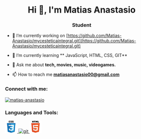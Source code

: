 <h1 align="center">Hi 👋, I'm Matias Anastasio</h1>
<h3 align="center">Student</h3>

- 🔭 I’m currently working on [https://github.com/Matias-Anastasio/mycesteticaintegral.git](https://github.com/Matias-Anastasio/mycesteticaintegral.git)

- 🌱 I’m currently learning ** JavaScript, HTML, CSS, GIT**

- 💬 Ask me about **tech, movies, music, videogames.**

- 📫 How to reach me **matiasanastasio00@gmail.com**

<h3 align="left">Connect with me:</h3>
<p align="left">
<a href="https://linkedin.com/in/matias-anastasio" target="blank"><img align="center" src="https://raw.githubusercontent.com/rahuldkjain/github-profile-readme-generator/master/src/images/icons/Social/linked-in-alt.svg" alt="matias-anastasio" height="30" width="40" /></a>
</p>

<h3 align="left">Languages and Tools:</h3>
<p align="left"> <a href="https://www.w3schools.com/css/" target="_blank" rel="noreferrer"> <img src="https://raw.githubusercontent.com/devicons/devicon/master/icons/css3/css3-original-wordmark.svg" alt="css3" width="40" height="40"/> </a> <a href="https://git-scm.com/" target="_blank" rel="noreferrer"> <img src="https://www.vectorlogo.zone/logos/git-scm/git-scm-icon.svg" alt="git" width="40" height="40"/> </a> <a href="https://www.w3.org/html/" target="_blank" rel="noreferrer"> <img src="https://raw.githubusercontent.com/devicons/devicon/master/icons/html5/html5-original-wordmark.svg" alt="html5" width="40" height="40"/> </a> </p>
